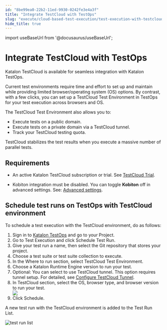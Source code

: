 ```yaml
---
id: "8be99ea0-22b2-11ed-9930-0242fe3e4a3f"
title: "Integrate TestCloud with TestOps"
slug: "execute/cloud-based-test-execution/test-execution-with-testcloud/integrate-testcloud-with-testops"
hide_title: true
---
```

import useBaseUrl from '@docusaurus/useBaseUrl';


# <a id="id" class="anchor_top_offset"/><a id="ariaid-title1" class="anchor_top_offset"/>Integrate TestCloud with TestOps

<p xmlns="http://www.w3.org/1999/xhtml" className="p"><span className="ph">Katalon TestCloud</span> is available for seamless integration with <span className="ph">Katalon TestOps</span>.</p> 
<p xmlns="http://www.w3.org/1999/xhtml" className="p">Current test environments require time and effort to set up and maintain while providing limited browser/operating system (OS) options. By contrast, with a few clicks, you can set up a TestCloud Test Environment in <span className="ph uicontrol">TestOps</span> for your test execution across browsers and OS.</p> 
<p xmlns="http://www.w3.org/1999/xhtml" className="p">The TestCloud Test Environment also allows you to:</p> 
<ul xmlns="http://www.w3.org/1999/xhtml" className="ul"><li className="li">Execute tests on a public domain.</li><li className="li">Execute tests on a private domain via a TestCloud tunnel.</li><li className="li">Track your TestCloud testing quota.</li></ul> 
<p xmlns="http://www.w3.org/1999/xhtml" className="p"><span className="ph uicontrol">TestCloud</span> stabilizes the test results when you execute a massive number of parallel tests.</p> 

## Requirements

<ul xmlns="http://www.w3.org/1999/xhtml" className="ul"><li className="li"><p className="p">An active Katalon TestCloud subscription or trial. See <a className="xref" href="/docs/administer/katalon-platform-packages/testcloud-feature-comparison#id_2">TestCloud Trial</a>.</p></li><li className="li">Kobiton integration must be disabled. You can toggle <strong className="ph b">Kobiton</strong> off in advanced settings. See: <a className="xref" href="/docs/execute/schedule-test-execution/schedule-test-runs-in-testops#id_2">Advanced settings</a>.</li></ul> 

## <a id="task-8300" class="anchor_top_offset"/>Schedule test runs on TestOps with TestCloud environment

<section xmlns="http://www.w3.org/1999/xhtml" className="section context">To schedule a test execution with the TestCloud environment, do as follows:</section> 
<ol xmlns="http://www.w3.org/1999/xhtml" className="ol steps"><li className="li step stepexpand"><span className="ph cmd">Sign in to <a className="xref j-external-link" href="https://testops.katalon.io/login" target="_blank">Katalon         TestOps</a> and go to your Project.</span></li><li className="li step stepexpand"><span className="ph cmd">Go to <span className="ph uicontrol">Test Execution</span> and click <span className="ph uicontrol">Schedule         Test Run</span>.</span></li><li className="li step stepexpand"><span className="ph cmd">Give your test run a name, then select the Git repository that stores your project.</span></li><li className="li step stepexpand"><span className="ph cmd">Choose a test suite or test suite collection to execute.</span></li><li className="li step stepexpand"><span className="ph cmd">In the <span className="ph uicontrol">Where to run</span> section, select <span className="ph uicontrol">TestCloud Test Environment</span>.</span></li><li className="li step stepexpand"><span className="ph cmd">Choose a Katalon Runtime Engine version to run your test.</span></li><li className="li step stepexpand"><span className="ph cmd">Optional: You can select to use TestCloud tunnel. This option requires tunnel setup. For detailed, see <a className="xref" href="/docs/execute/cloud-based-test-execution/test-execution-with-testcloud/run-tests-in-private-domains-with-testcloud#id_4">Configure TestCloud Tunnel</a>.</span></li><li className="li step stepexpand"><span className="ph cmd">In <span className="ph uicontrol">TestCloud</span> section, select the OS, browser type, and browser version to run your test. </span><div className="itemgroup info"><img className="image" src={useBaseUrl("/33216590-6af2-11ed-a602-0242cfbc79b5.png")} /></div></li><li className="li step stepexpand"><span className="ph cmd"> Click <span className="ph uicontrol">Schedule</span>.</span></li></ol> 
<section xmlns="http://www.w3.org/1999/xhtml" className="section result">A new test run with the TestCloud environment is added to the <span className="ph uicontrol">Test Run List</span>.<p className="p"><img className="image" width={850} src={useBaseUrl("/33451a30-6af2-11ed-a602-0242cfbc79b5.png")} alt="test run list" /></p></section> 
